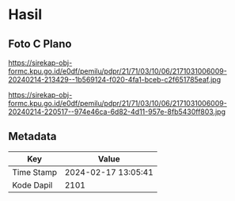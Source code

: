# Hasil

## Foto C Plano

https://sirekap-obj-formc.kpu.go.id/e0df/pemilu/pdpr/21/71/03/10/06/2171031006009-20240214-213429--1b569124-f020-4fa1-bceb-c2f651785eaf.jpg

https://sirekap-obj-formc.kpu.go.id/e0df/pemilu/pdpr/21/71/03/10/06/2171031006009-20240214-220517--974e46ca-6d82-4d11-957e-8fb5430ff803.jpg


## Metadata

| Key        | Value               |
| ---------- | ------------------- |
| Time Stamp | 2024-02-17 13:05:41 |
| Kode Dapil | 2101                |




